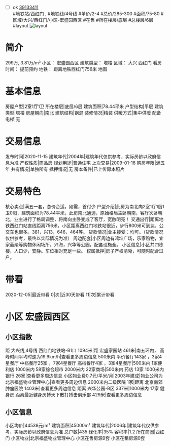 - [ ] ok [39133411](https://bj.5i5j.com/ershoufang/39133411.html)  
 #地铁站/西红门 ,  #地铁线/4号线
#单价/2-4 #总价/285-300 #面积/75-80   #区域/大兴/西红门/小区-宏盛园西区 #在售 #所在楼层/底层 #总楼层/6层 #layout 
![layout](http://image16.5i5j.com/erp/house/3913/39133411/huxing/acpjckfi024344d2.jpg_P5.jpg) 
# 简介 
 299万,  3.81万/m² 
小区： 宏盛园西区
建筑类型： 塔楼
区域： 大兴 西红门
看房时间： 提前预约
地铁： 距离地铁西红门756米 地图
# 基本信息 
 房屋户型|2室1厅1卫
所在楼层|底层/6层
建筑面积|78.44平米
户型结构|平层
建筑类型|塔楼
房屋朝向|南北
建筑结构|钢混
装修情况|精装
供暖方式|集中供暖
配备电梯|无
# 交易信息 
 发布时间|2020-11-15
建筑年代|2004年|建筑年代仅供参考，实际房龄以政府信息为准
产权性质|商品房
规划用途|普通住宅
上次交易|2009-01-16
购房年限|满五年
共有情况|单独所有
抵押情况|无
房本备件|已上传房本照片
# 交易特色 
 核心卖点|满五一套，总价合适，刚需，首付少
户型介绍|此房为南北向2室1厅1厨1卫0阳，建筑面积为78.44平米，此房南北通透，原始格局主卧朝南，客厅次卧朝北，业主进行了格局调整，将南向主卧变成了客厅，宽敞明亮！
交通出行|距离地铁西红门站直线距离756米，小区距离西红门地铁站很近，步行800米可到达，公交车也很多。381，兴13，646，464等。
贷款情况|业主接受：均可。（贷款情况仅供参考，最终以实际情况为准）
周边配套|小区周边有鸿坤广场，乐家购物，宜家荟聚等购物休闲场所，兴海，兴华等公园，配套设施全。
小区信息|小区共四栋楼，人口少，安静。车位相对充足一些。
权属抵押|房子产权清晰，可随时配合过户。
# 带看 
 2020-12-05|最近带看	 0|次|近30天带看	 11|次|累计带看
# 小区 宏盛园西区
## 小区指数 
 距 大兴线,4号线 西红门地铁站-B1口 1094米|距 宏盛家园站 461米|南五环内， 高峰时间平均时速为19.9km/h|查看更多周边信息
500米内 平价餐厅143家 ，3家4星餐厅
中档餐厅25家 ，7家4星餐厅
高档餐厅4家 ，3家4星餐厅|500米内 1家便利店
1000米内 58家综合超市
2000米内 22家商场|500米内 药店 13家
1000米内 银行 26家|查看更多周边信息
小区物业费0.7元/平米/月|2003年建成|物业公司为北京福盛物业管理中心|查看更多周边信息
2000米内二级医院 1家|距离 北京南郊肿瘤医院  1403米|查看更多周边信息
距离 兴华公园-B区 337米|1000米内 17家 健身房
距离最近健身房搏天下散打搏击俱乐部 429米|查看更多周边信息
## 小区信息 
 小区均价|44538元/m²
建筑面积|45000m²
建筑年代|2006年|建筑年代仅供参考，实际房龄以政府信息为准
总户数|435
绿化率|35%
容积率|1.2
所在商圈|西红门
小区物业|北京福盛物业管理中心
小区在售房源9套
小区在租房源0套
